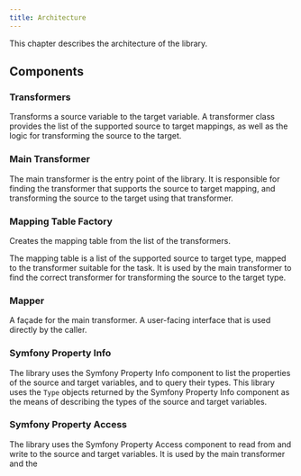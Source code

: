 ```yaml
---
title: Architecture
---
```


This chapter describes the architecture of the library.

## Components

### Transformers

Transforms a source variable to the target variable. A transformer class
provides the list of the supported source to target mappings, as well as
the logic for transforming the source to the target.

### Main Transformer

The main transformer is the entry point of the library. It is responsible
for finding the transformer that supports the source to target mapping,
and transforming the source to the target using that transformer.

### Mapping Table Factory

Creates the mapping table from the list of the transformers.

The mapping table is a list of the supported source to target type, mapped to
the transformer suitable for the task. It is used by the main transformer to
find the correct transformer for transforming the source to the target type.

### Mapper

A façade for the main transformer. A user-facing interface that is used directly
by the caller.

### Symfony Property Info

The library uses the Symfony Property Info component to list the properties of
the source and target variables, and to query their types. This library uses
the `Type` objects returned by the Symfony Property Info component as the
means of describing the types of the source and target variables.

### Symfony Property Access

The library uses the Symfony Property Access component to read from and write to
the source and target variables. It is used by the main transformer and the